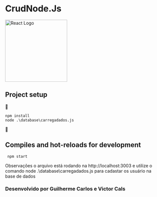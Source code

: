 # CrudNode.Js
<p>
<a href="https://pt-br.reactjs.org" target="_blank"><img src="https://cdn.jsdelivr.net/gh//devicons/devicon/icons/nodejs/nodejs-original.svg" width="200" alt="React Logo"></a>  </p>

## Project setup

:construction: 
```
npm install
node .\database\carregadados.js
```

 :construction:

## Compiles and hot-reloads for development

```
 npm start
```

Observações o arquivo está rodando na   http://localhost:3003 e utilize o comando node .\database\carregadados.js para cadastar os usuário na base de dados 

### Desenvolvido por Guilherme Carlos e Victor Cals


